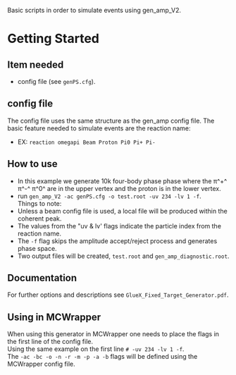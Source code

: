 Basic scripts in order to simulate events using gen_amp_V2. 
# Getting Started 

## Item needed
  * config file (see `genPS.cfg`). 

## config file 
   The config file uses the same structure as the gen_amp config file. The basic feature needed to simulate events are the reaction name: 
   * EX: `reaction omegapi Beam Proton Pi0 Pi+ Pi-`

## How to use
   * In this example we generate 10k four-body phase phase where the π^+^ π^-^ π^0^ are in the upper vertex and the proton is in the lower vertex.  
   * run `gen_amp_V2 -ac genPS.cfg -o test.root -uv 234 -lv 1 -f`.  
 Things to note:
   * Unless a beam config file is used, a local file will be produced within the coherent peak.
   * The values from the "uv & lv' flags indicate the particle index from the reaction name.
   * The `-f` flag skips the amplitude accept/reject process and generates phase space.
   * Two output files will be created, `test.root` and `gen_amp_diagnostic.root`.

## Documentation
    
  For further options and descriptions see `GlueX_Fixed_Target_Generator.pdf`.

## Using in MCWrapper
 
  When using this generator in MCWrapper one needs to place the flags in the first line of the config file.  
  Using the same example on the first line `# -uv 234 -lv 1 -f`.  
  The `-ac -bc -o -n -r -m -p -a -b` flags will be defined using the MCWrapper config file.


